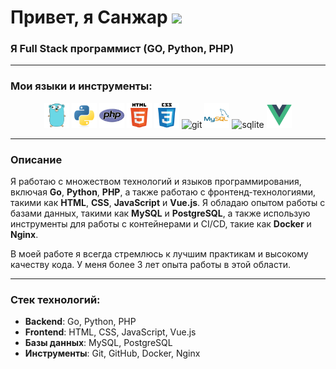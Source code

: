 # Привет, я Санжар <img src="https://media.giphy.com/media/hvRJCLFzcasrR4ia7z/giphy.gif" width="35">

### Я Full Stack программист (GO, Python, PHP)

---

### Мои языки и инструменты:
<p align="center">
  <img src="https://raw.githubusercontent.com/devicons/devicon/master/icons/go/go-original.svg" alt="go" width="40" height="40"/>
  <img src="https://raw.githubusercontent.com/devicons/devicon/master/icons/python/python-original.svg" alt="python" width="40" height="40"/>
  <img src="https://raw.githubusercontent.com/devicons/devicon/master/icons/php/php-original.svg" alt="php" width="40" height="40"/>
  <img src="https://raw.githubusercontent.com/devicons/devicon/master/icons/html5/html5-original-wordmark.svg" alt="html5" width="40" height="40"/>
  <img src="https://raw.githubusercontent.com/devicons/devicon/master/icons/css3/css3-original-wordmark.svg" alt="css3" width="40" height="40"/>
  <img src="https://www.vectorlogo.zone/logos/git-scm/git-scm-icon.svg" alt="git" width="40" height="40"/>
  <img src="https://raw.githubusercontent.com/devicons/devicon/master/icons/mysql/mysql-original-wordmark.svg" alt="mysql" width="40" height="40"/>
  <img src="https://www.vectorlogo.zone/logos/sqlite/sqlite-icon.svg" alt="sqlite" width="40" height="40"/>
  <img src="https://raw.githubusercontent.com/devicons/devicon/master/icons/vuejs/vuejs-original.svg" alt="vuejs" width="40" height="40"/>
</p>

---

### Описание

Я работаю с множеством технологий и языков программирования, включая **Go**, **Python**, **PHP**, а также работаю с фронтенд-технологиями, такими как **HTML**, **CSS**, **JavaScript** и **Vue.js**. Я обладаю опытом работы с базами данных, такими как **MySQL** и **PostgreSQL**, а также использую инструменты для работы с контейнерами и CI/CD, такие как **Docker** и **Nginx**. 

В моей работе я всегда стремлюсь к лучшим практикам и высокому качеству кода. У меня более 3 лет опыта работы в этой области.

---

### Стек технологий:
- **Backend**: Go, Python, PHP
- **Frontend**: HTML, CSS, JavaScript, Vue.js
- **Базы данных**: MySQL, PostgreSQL
- **Инструменты**: Git, GitHub, Docker, Nginx
